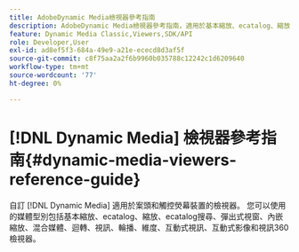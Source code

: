 ```yaml
---
title: AdobeDynamic Media檢視器參考指南
description: AdobeDynamic Media檢視器參考指南，適用於基本縮放、ecatalog、縮放、ecatalog搜尋、彈出式選單、內嵌縮放、混合媒體、迴轉、視訊、輪播、維度、互動式視訊、互動式影像和Video 360檢視器。
feature: Dynamic Media Classic,Viewers,SDK/API
role: Developer,User
exl-id: ad8ef5f3-684a-49e9-a21e-ececd8d3af5f
source-git-commit: c8f75aa2a2f6b9960b035788c12242c1d6209640
workflow-type: tm+mt
source-wordcount: '77'
ht-degree: 0%

---
```


# [!DNL Dynamic Media] 檢視器參考指南{#dynamic-media-viewers-reference-guide}

自訂 [!DNL Dynamic Media] 適用於案頭和觸控熒幕裝置的檢視器。 您可以使用的媒體型別包括基本縮放、ecatalog、縮放、ecatalog搜尋、彈出式視窗、內嵌縮放、混合媒體、迴轉、視訊、輪播、維度、互動式視訊、互動式影像和視訊360檢視器。
